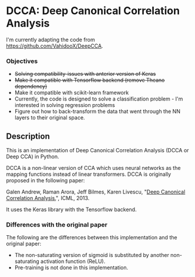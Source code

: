 # DCCA: Deep Canonical Correlation Analysis

I'm currently adapting the code from https://github.com/VahidooX/DeepCCA.

### Objectives
* ~~Solving compatibility-issues with anterior version of Keras~~
* ~~Make it compatible with Tensorflow backend (remove Theano dependency)~~
* Make it compatible with scikit-learn framework
* Currently, the code is designed to solve a classification problem - I'm interested in solving regression problems
* Figure out how to back-transform the data that went through the NN layers to their original space.

## Description

This is an implementation of Deep Canonical Correlation Analysis (DCCA or Deep CCA) in Python.

DCCA is a non-linear version of CCA which uses neural networks as the mapping functions instead of linear transformers. DCCA is originally proposed in the following paper:

Galen Andrew, Raman Arora, Jeff Bilmes, Karen Livescu, "[Deep Canonical Correlation Analysis.](http://www.jmlr.org/proceedings/papers/v28/andrew13.pdf)", ICML, 2013.

It uses the Keras library with the Tensorflow backend.

### Differences with the original paper
The following are the differences between this implementation and the original paper:

 * The non-saturating version of sigmoid is substituted by another non-saturating activation function (ReLU).
 * Pre-training is not done in this implementation. 

